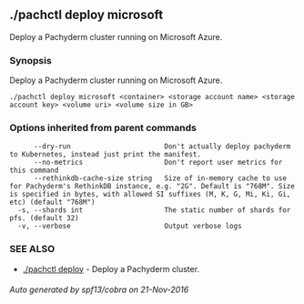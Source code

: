 ## ./pachctl deploy microsoft

Deploy a Pachyderm cluster running on Microsoft Azure.

### Synopsis


Deploy a Pachyderm cluster running on Microsoft Azure.

```
./pachctl deploy microsoft <container> <storage account name> <storage account key> <volume uri> <volume size in GB>
```

### Options inherited from parent commands

```
      --dry-run                       Don't actually deploy pachyderm to Kubernetes, instead just print the manifest.
      --no-metrics                    Don't report user metrics for this command
      --rethinkdb-cache-size string   Size of in-memory cache to use for Pachyderm's RethinkDB instance, e.g. "2G". Default is "768M". Size is specified in bytes, with allowed SI suffixes (M, K, G, Mi, Ki, Gi, etc) (default "768M")
  -s, --shards int                    The static number of shards for pfs. (default 32)
  -v, --verbose                       Output verbose logs
```

### SEE ALSO
* [./pachctl deploy](./pachctl_deploy.md)	 - Deploy a Pachyderm cluster.

###### Auto generated by spf13/cobra on 21-Nov-2016
